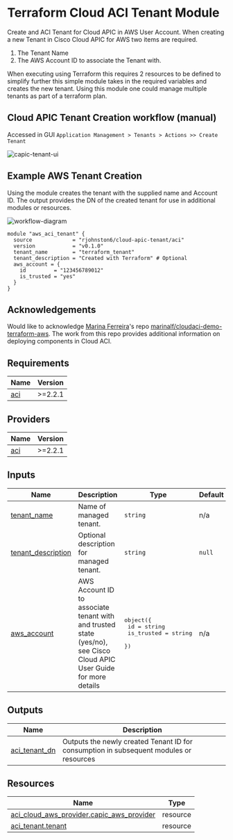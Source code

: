 <!-- BEGIN_TF_DOCS -->
# Terraform Cloud ACI Tenant Module

Create and ACI Tenant for Cloud APIC in AWS User Account. When creating a new Tenant in Cisco Cloud APIC for AWS two items are required.
1. The Tenant Name
2. The AWS Account ID to associate the Tenant with.

When executing using Terraform this requires 2 resources to be defined to simplify further this simple module takes in the required variables and creates the new tenant.
Using this module one could manage multiple tenants as part of a terraform plan.

## Cloud APIC Tenant Creation workflow (manual)

Accessed in GUI ```Application Management > Tenants > Actions >> Create Tenant```

![capic-tenant-ui](/example/img/capic-tenant-ui.jpg)

## Example AWS Tenant Creation

Using the module creates the tenant with the supplied name and Account ID. The output provides the DN of the created tenant for use in additional modules or resources.

![workflow-diagram](/example/img/capic-terraform-tenant-workflow.jpg)

```hcl
module "aws_aci_tenant" {
  source             = "rjohnston6/cloud-apic-tenant/aci"
  version            = "v0.1.0"
  tenant_name        = "terraform_tenant"
  tenant_description = "Created with Terraform" # Optional
  aws_account = {
    id         = "123456789012"
    is_trusted = "yes"
  }
}
```

## Acknowledgements

Would like to acknowledge [Marina Ferreira](https://github.com/marinalf)'s repo [marinalf/cloudaci-demo-terraform-aws](https://github.com/marinalf/cloudaci-demo-terraform-aws). The work from this repo provides additional information on deploying components in Cloud ACI.

## Requirements

| Name | Version |
|------|---------|
| <a name="requirement_aci"></a> [aci](#requirement\_aci) | >=2.2.1 |

## Providers

| Name | Version |
|------|---------|
| <a name="provider_aci"></a> [aci](#provider\_aci) | >=2.2.1 |

## Inputs

| Name | Description | Type | Default | Required |
|------|-------------|------|---------|:--------:|
| <a name="input_tenant_name"></a> [tenant\_name](#input\_tenant\_name) | Name of managed tenant. | `string` | n/a | yes |
| <a name="input_tenant_description"></a> [tenant\_description](#input\_tenant\_description) | Optional description for managed tenant. | `string` | `null` | no |
| <a name="input_aws_account"></a> [aws\_account](#input\_aws\_account) | AWS Account ID to associate tenant with and trusted state (yes/no), see Cisco Cloud APIC User Guide for more details | <pre>object({<br>    id         = string<br>    is_trusted = string<br>  })</pre> | n/a | yes |

## Outputs

| Name | Description |
|------|-------------|
| <a name="output_aci_tenant_dn"></a> [aci\_tenant\_dn](#output\_aci\_tenant\_dn) | Outputs the newly created Tenant ID for consumption in subsequent modules or resources |

## Resources

| Name | Type |
|------|------|
| [aci_cloud_aws_provider.capic_aws_provider](https://registry.terraform.io/providers/CiscoDevNet/aci/latest/docs/resources/cloud_aws_provider) | resource |
| [aci_tenant.tenant](https://registry.terraform.io/providers/CiscoDevNet/aci/latest/docs/resources/tenant) | resource |
<!-- END_TF_DOCS -->